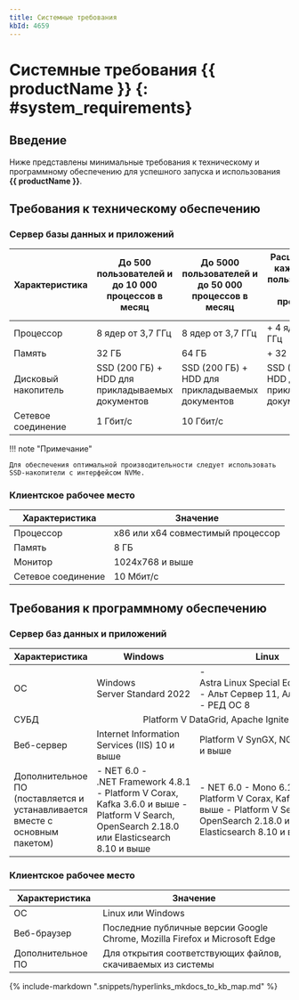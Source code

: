 ```yaml
---
title: Системные требования
kbId: 4659
---
```


# Системные требования {{ productName }} {: #system_requirements}

## Введение

Ниже представлены минимальные требования к техническому и программному обеспечению для успешного запуска и использования **{{ productName }}**.

## Требования к техническому обеспечению

### Сервер базы данных и приложений

| Характеристика | До 500 пользователей и до 10 000 процессов в месяц | До 5000 пользователей и до 50 000 процессов в месяц | Расширение на каждые 4000 пользователей и 30 000 процессов в месяц |
| --- | --- | --- | --- |
| Процессор | 8 ядер от 3,7 ГГц | 8 ядер от 3,7 ГГц | + 4 ядра от 3,7 ГГц |
| Память | 32 ГБ | 64 ГБ | + 32 ГБ |
| Дисковый накопитель | SSD (200 ГБ) + HDD для прикладываемых документов | SSD (200 ГБ) + HDD для прикладываемых документов | SSD (200 ГБ) + HDD для прикладываемых документов |
| Сетевое соединение | 1 Гбит/с | 10 Гбит/с |  |

!!! note "Примечание"

    Для обеспечения оптимальной производительности следует использовать SSD-накопители с интерфейсом NVMe.

### Клиентское рабочее место

| Характеристика | Значение                          |
| ------------------ | --------------------------------- |
| Процессор          | x86 или x64 совместимый процессор |
| Память             | 8 ГБ                              |
| Монитор            | 1024x768 и выше                   |
| Сетевое соединение | 10 Мбит/с                         |

## Требования к программному обеспечению

### Сервер баз данных и приложений

<table markdown="block">
<thead>
<tr>
<th>Характеристика</th>
<th>Windows</th>
<th>Linux</th>
</tr>
</thead>
<tbody markdown="block">
<tr markdown="block">
<td>ОС</td>
<td>Windows Server Standard 2022</td>
<td markdown="block">
- Astra Linux Special Edition 1.7.5
- Альт Сервер 11, Альт СП 11
- РЕД ОС 8</td>
</tr>
<tr>
<td>СУБД</td>
<td colspan=2 style="text-align: center;">Platform V DataGrid, Apache Ignite</td>
</tr>
<tr>
<td>Веб-сервер</td>
<td>Internet Information Services (IIS) 10 и выше</td>
<td>Platform V SynGX, NGINX 1.24 и выше</td>
</tr>
<tr markdown="block">
<td>Дополнительное ПО (поставляется и устанавливается вместе с основным пакетом)</td>
<td markdown="block">
- NET 6.0
- .NET Framework 4.8.1
- Platform V Corax, Kafka 3.6.0 и выше
- Platform V Search, OpenSearch 2.18.0 или Elasticsearch 8.10 и выше</td>
<td markdown="block">
- NET 6.0
- Mono 6.12
- Platform V Corax, Kafka 3.6.0 и выше
- Platform V Search, OpenSearch 2.18.0 или Elasticsearch 8.10 и выше</td>
</tr>
</tbody>
</table>

### Клиентское рабочее место

| Характеристика | Значение                                                                   |
| ------------------ | -------------------------------------------------------------------------- |
| ОС                 | Linux или Windows                                                          |
| Веб-браузер        | Последние публичные версии Google Chrome, Mozilla Firefox и Microsoft Edge |
| Дополнительное ПО  | Для открытия соответствующих файлов, скачиваемых из системы                |

{% include-markdown ".snippets/hyperlinks_mkdocs_to_kb_map.md" %}